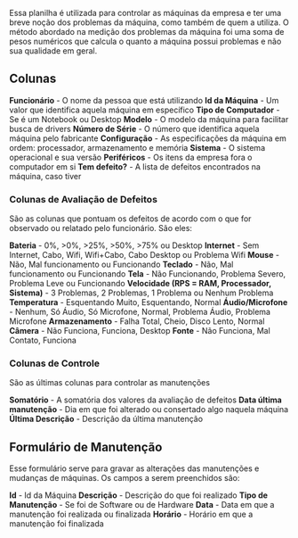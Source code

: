 Essa planilha é utilizada para controlar as máquinas da empresa e ter uma breve noção dos problemas da máquina, como também de quem a utiliza. O método abordado na medição dos problemas da máquina foi uma soma de pesos numéricos que calcula o quanto a máquina possui problemas e não sua qualidade em geral.

## Colunas

**Funcionário** - O nome da pessoa que está utilizando
**Id da Máquina** - Um valor que identifica aquela máquina em específico
**Tipo de Computador** - Se é um Notebook ou Desktop
**Modelo** - O modelo da máquina para facilitar busca de drivers
**Número de Série** - O número que identifica aquela máquina pelo fabricante
**Configuração** - As especificações da máquina em ordem: processador, armazenamento e memória
**Sistema** - O sistema operacional e sua versão
**Periféricos** - Os itens da empresa fora o computador em si
**Tem defeito?** - A lista de defeitos encontrados na máquina, caso tiver

### Colunas de Avaliação de Defeitos

São as colunas que pontuam os defeitos de acordo com o que for observado ou relatado pelo funcionário. São eles:

**Bateria** - 0%, >0%, >25%, >50%, >75% ou Desktop
**Internet** - Sem Internet, Cabo, Wifi, Wifi+Cabo, Cabo Desktop ou Problema Wifi
**Mouse** - Não, Mal funcionamento ou Funcionando
**Teclado** - Não, Mal funcionamento ou Funcionando
**Tela** - Não Funcionando, Problema Severo, Problema Leve ou Funcionando
**Velocidade (RPS = RAM, Processador, Sistema)** - 3 Problemas, 2 Problemas, 1 Problema ou Nenhum Problema
**Temperatura** - Esquentando Muito, Esquentando, Normal
**Áudio/Microfone** - Nenhum, Só Áudio, Só Microfone, Normal, Problema Áudio, Problema Microfone
**Armazenamento** - Falha Total, Cheio, Disco Lento, Normal
**Câmera** - Não Funciona, Funciona, Desktop
**Fonte** - Não Funciona, Mal Contato, Funciona

### Colunas de Controle

São as últimas colunas para controlar as manutenções

**Somatório** - A somatória dos valores da avaliação de defeitos
**Data última manutenção** - Dia em que foi alterado ou consertado algo naquela máquina
**Última Descrição** - Descrição da última manutenção

## Formulário de Manutenção

Esse formulário serve para gravar as alterações das manutenções e mudanças de máquinas. Os campos a serem preenchidos são:

**Id** - Id da Máquina
**Descrição** - Descrição do que foi realizado
**Tipo de Manutenção** - Se foi de Software ou de Hardware
**Data** - Data em que a manutenção foi realizada ou finalizada
**Horário** - Horário em que a manutenção foi finalizada